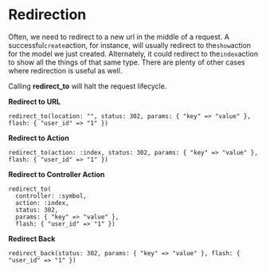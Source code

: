 # Redirection

Often, we need to redirect to a new url in the middle of a request. A successful`create`action, for instance, will usually redirect to the`show`action for the model we just created. Alternately, it could redirect to the`index`action to show all the things of that same type. There are plenty of other cases where redirection is useful as well.

Calling **redirect\_to** will halt the request lifecycle.

**Redirect to URL**

```crystal
redirect_to(location: "", status: 302, params: { "key" => "value" }, flash: { "user_id" => "1" })
```

**Redirect to Action**

```crystal
redirect_to(action: :index, status: 302, params: { "key" => "value" }, flash: { "user_id" => "1" })
```

**Redirect to Controller Action**

```crystal
redirect_to(
  controller: :symbol, 
  action: :index, 
  status: 302, 
  params: { "key" => "value" }, 
  flash: { "user_id" => "1" })
```

**Redirect Back**

```crystal
redirect_back(status: 302, params: { "key" => "value" }, flash: { "user_id" => "1" })
```



